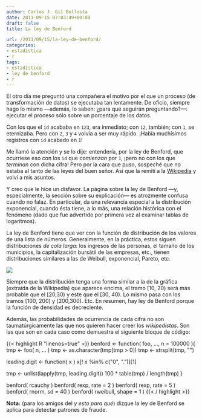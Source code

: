```yaml
---
author: Carlos J. Gil Bellosta
date: 2011-09-15 07:03:49+00:00
draft: false
title: La ley de Benford

url: /2011/09/15/la-ley-de-benford/
categories:
- estadística
- r
tags:
- estadística
- ley de benford
- r
---
```


El otro día me preguntó una compañera el motivo por el que un proceso (de transformación de datos) se ejecutaba tan lentamente. De oficio, siempre hago lo mismo —además, lo saben: ¿para qué seguirán preguntando?—: ejecutar el proceso sólo sobre un porcentaje de los datos.

Con los que el `id` acababa en `123`, era inmediato; con `12`, también; con `1`, se eternizaba. Pero con `2`, `3` y `4` volvía a ser muy rápido. ¡Había muchísimos registros con `id` acabado en `1`!

Me llamó la atención y se lo dije: entendería, por la ley de Benford, que ocurriese eso con los `id` que _comienzan_ por `1`, ¡pero no con los que _terminan_ con dicha cifra! Pero por la cara que puso, sospeché que no estaba al tanto de las leyes del buen señor. Así que la remití a la [Wikipedia](http://es.wikipedia.org/wiki/Ley_de_Benford) y volví a mis asuntos.

Y creo que le hice un disfavor. La página sobre la ley de Benford —y, especialmente, la sección sobre su explicación— es atrozmente confusa cuando no falaz. En particular, da una relevancia especial a la distribución exponencial, cuando ésta tiene, a lo más, una relación histórica con el fenómeno (dado que fue advertido por primera vez al examinar tablas de logaritmos).

La ley de Benford tiene que ver con la función de distribución de los valores de una lista de números. Generalmente, en la práctica, estos siguen distribuciones _de cola larga_: los ingresos de las personas, el tamaño de los municipios, la capitalización bursátil de las empresas, etc., tienen distribuciones similares a las de Weibull, exponencial, Pareto, etc.

[![](/wp-uploads/2011/09/Long_tail.png#center)
](/wp-uploads/2011/09/Long_tail.png#center)

Siempre que la distribución tenga una forma similar a la de la gráfica (extraída de la Wikipedia) que aparece encima, el tramo [10, 20) será más probable que el [20,30) y este que el [30, 40). Lo mismo pasa con los tramos [100, 200) y [200,300). Etc. En resumen, hay ley de Benford porque la función de densidad es decreciente.

Además, las probabilidades de ocurrencia de cada cifra no son taumatúrgicamente las que nos quieren hacer creer los _wikipedistas_. Son las que son en cada caso como demuestra el siguiente bloque de código:


{{< highlight R "linenos=true" >}}
benford <- function( foo, ..., n = 100000 ){
  tmp <- foo( n, ... )
  tmp <- as.character(tmp[tmp > 0])
  tmp <- strsplit(tmp, "")

  leading.digit <- function( x )
    x[! x %in% c("0", ".")][1]

  tmp <- unlist(lapply(tmp, leading.digit))
  100 * table(tmp) / length(tmp)
}

benford( rcauchy )
benford( rexp, rate = 2 )
benford( rexp, rate = 5 )
benford( rnorm, sd = 40 )
benford( rweibull, shape = 1 )
{{< / highlight >}}


**Nota:** (para los amigos del _y esto para qué_) dizque la ley de Benford se aplica para detectar patrones de fraude.
